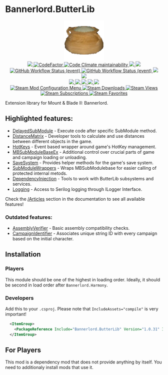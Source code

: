 # Bannerlord.ButterLib
<p align="center">
  <a href="https://github.com/BUTR/Bannerlord.ButterLib" alt="Logo">
    <img src="https://github.com/BUTR/Bannerlord.ButterLib/blob/dev/resources/Butter.png?raw=true" />
  </a>
  </br>
  <a href="https://github.com/BUTR/Bannerlord.ButterLib" alt="Lines Of Code">
    <img src="https://aschey.tech/tokei/github/BUTR/Bannerlord.ButterLib?category=code" />
  </a>
  <a href="https://www.codefactor.io/repository/github/butr/bannerlord.butterlib">
    <img src="https://www.codefactor.io/repository/github/butr/bannerlord.butterlib/badge" alt="CodeFactor" />
  </a>
  <a href="https://codeclimate.com/github/BUTR/Bannerlord.ButterLib/maintainability">
    <img alt="Code Climate maintainability" src="https://img.shields.io/codeclimate/maintainability-percentage/BUTR/Bannerlord.ButterLib">
  </a>
  <a href="https://butr.github.io/Bannerlord.ButterLib" alt="Documentation">
    <img src="https://img.shields.io/badge/Documentation-%F0%9F%94%8D-blue?style=flat" />
  </a>
  <a title="Crowdin" target="_blank" href="https://crowdin.com/project/butterlib">
    <img src="https://badges.crowdin.net/butterlib/localized.svg">
  </a>
  </br>
  <a href="https://github.com/BUTR/Bannerlord.ButterLib/actions/workflows/test.yml?query=branch%3Adev">
    <img alt="GitHub Workflow Status (event)" src="https://img.shields.io/github/actions/workflow/status/BUTR/Bannerlord.ButterLib/test.yml?branch=dev&label=Game%20Stable%20and%20Beta">
  </a>
  <a href="https://github.com/BUTR/Bannerlord.ButterLib/actions/workflows/test-full.yml?query=branch%3Adev">
    <img alt="GitHub Workflow Status (event)" src="https://img.shields.io/github/actions/workflow/status/BUTR/Bannerlord.ButterLib/test-full.yml?branch=dev&label=Supported%20Game%20Versions">
  </a>
  <a href="https://codecov.io/gh/BUTR/Bannerlord.ButterLib">
    <img src="https://codecov.io/gh/BUTR/Bannerlord.ButterLib/branch/dev/graph/badge.svg" />
  </a>
  </br>
  <a href="https://www.nuget.org/packages/Bannerlord.ButterLib" alt="NuGet Bannerlord.ButterLib">
  <img src="https://img.shields.io/nuget/v/Bannerlord.ButterLib.svg?label=NuGet%20Bannerlord.ButterLib&colorB=blue" />
  </a>
  </br>
  <a href="https://www.nexusmods.com/mountandblade2bannerlord/mods/2018" alt="NexusMods ButterLib">
    <img src="https://img.shields.io/badge/NexusMods-ButterLib-yellow.svg" />
  </a>
  <a href="https://www.nexusmods.com/mountandblade2bannerlord/mods/2018" alt="NexusMods ButterLib">
    <img src="https://img.shields.io/endpoint?url=https%3A%2F%2Fnexusmods-version-pzk4e0ejol6j.runkit.sh%3FgameId%3Dmountandblade2bannerlord%26modId%3D2018" />
  </a>
  <a href="https://www.nexusmods.com/mountandblade2bannerlord/mods/2018" alt="NexusMods ButterLib">
    <img src="https://img.shields.io/endpoint?url=https%3A%2F%2Fnexusmods-downloads-ayuqql60xfxb.runkit.sh%2F%3Ftype%3Dunique%26gameId%3D3174%26modId%3D2018" />
  </a>
  <a href="https://www.nexusmods.com/mountandblade2bannerlord/mods/2018" alt="NexusMods ButterLib">
    <img src="https://img.shields.io/endpoint?url=https%3A%2F%2Fnexusmods-downloads-ayuqql60xfxb.runkit.sh%2F%3Ftype%3Dtotal%26gameId%3D3174%26modId%3D2018" />
  </a>
  <a href="https://www.nexusmods.com/mountandblade2bannerlord/mods/2018" alt="NexusMods ButterLib">
    <img src="https://img.shields.io/endpoint?url=https%3A%2F%2Fnexusmods-downloads-ayuqql60xfxb.runkit.sh%2F%3Ftype%3Dviews%26gameId%3D3174%26modId%3D2018" />
  </a>
  </br>
  <a href="https://steamcommunity.com/sharedfiles/filedetails/?id=2859232415">
    <img alt="Steam Mod Configuration Menu" src="https://img.shields.io/badge/Steam-ButterLib-blue.svg" />
  </a>
  <a href="https://steamcommunity.com/sharedfiles/filedetails/?id=2859232415">
    <img alt="Steam Downloads" src="https://img.shields.io/steam/downloads/2859232415?label=Downloads&color=blue">
  </a>
  <a href="https://steamcommunity.com/sharedfiles/filedetails/?id=2859232415">
    <img alt="Steam Views" src="https://img.shields.io/steam/views/2859232415?label=Views&color=blue">
  </a>
  <a href="https://steamcommunity.com/sharedfiles/filedetails/?id=2859232415">
    <img alt="Steam Subscriptions" src="https://img.shields.io/steam/subscriptions/2859232415?label=Subscriptions&color=blue">
  </a>
  <a href="https://steamcommunity.com/sharedfiles/filedetails/?id=2859232415">
    <img alt="Steam Favorites" src="https://img.shields.io/steam/favorites/2859232415?label=Favorites&color=blue">
  </a>
  </br>
</p>

Extension library for Mount & Blade II: Bannerlord.

## Highlighted features:
* [DelayedSubModule](https://butr.github.io/Bannerlord.ButterLib/articles/DelayedSubModule/Overview.html) - Execute code after specific SubModule method.
* [DistanceMatrix](https://butr.github.io/Bannerlord.ButterLib/articles/DistanceMatrix/Overview.html) - Developer tools to calculate and use distances between different objects in the game.
* [HotKeys](https://butterlib.butr.link/articles/HotKeys/Overview.html) - Event based wrapper around game's HotKey management.
* [MBSubModuleBaseEx](https://butterlib.butr.link/articles/MBSubModuleBaseExtended/Overview.html) - Additional control over crucial parts of game and campaign loading or unloading.
* [SaveSystem](https://butr.github.io/Bannerlord.ButterLib/articles/SaveSystem/Overview.html) - Provides helper methods for the game's save system.
* [SubModuleWrappers](https://butr.github.io/Bannerlord.ButterLib/articles/SubModuleWrappers/Overview.html) - Wraps MBSubModulebase for easier calling of protected internal metods.
* [DependencyInjection](https://butterlib.butr.link/articles/Optional/DependencyInjection/Overview.html) - Tools to work with ButterLib subsystems and services.
* [Logging]([https://butterlib.butr.link/articles/Optional/DependencyInjection/Overview.html](https://butterlib.butr.link/articles/Optional/Logging/Overview.html)) - Access to Serilog logging through ILogger Interface.

Check the [/Articles](https://butr.github.io/Bannerlord.ButterLib/articles/index.html) section in the documentation to see all available features!

### Outdated features:
* [AssemblyVerifier]([https://butr.github.io/Bannerlord.ButterLib/articles/CampaignIdentifier/Overview.html](https://butterlib.butr.link/articles/AssemblyVerifier/Overview.html)) - Basic assembly compatibility checks.
* [CampaignIdentifier](https://butr.github.io/Bannerlord.ButterLib/articles/CampaignIdentifier/Overview.html) - Associates unique string ID with every campaign based on the initial character.  

## Installation
### Players
This module should be one of the highest in loading order. Ideally, it should be second in load order after ``Bannerlord.Harmony``.
### Developers
Add this to your `.csproj`. Please note that `IncludeAssets="compile"` is very important!
```xml
  <ItemGroup>
    <PackageReference Include="Bannerlord.ButterLib" Version="1.0.31" IncludeAssets="compile" />
  </ItemGroup>
```

## For Players
This mod is a dependency mod that does not provide anything by itself. You need to additionaly install mods that use it.

